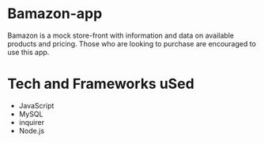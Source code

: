 # Bamazon-app
Bamazon is a mock store-front with information and data on available products and pricing. Those who are looking to purchase are encouraged to use this app.

# Tech and Frameworks uSed
- JavaScript
- MySQL
- inquirer
- Node.js

